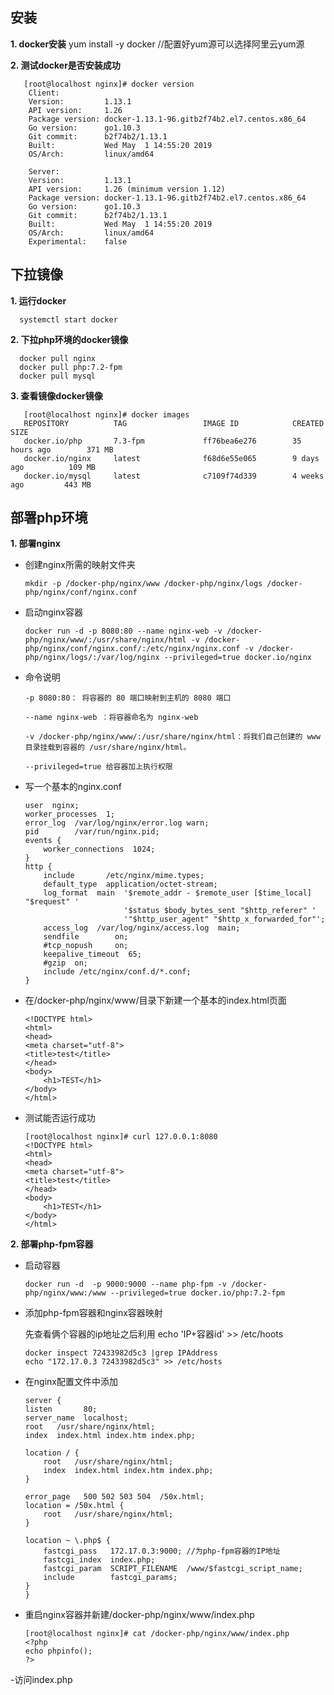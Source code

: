 ## 安装

  **1. docker安装**
     yum install -y docker  //配置好yum源可以选择阿里云yum源
  
  **2. 测试docker是否安装成功**
      
       [root@localhost nginx]# docker version
        Client:
        Version:         1.13.1
        API version:     1.26
        Package version: docker-1.13.1-96.gitb2f74b2.el7.centos.x86_64
        Go version:      go1.10.3
        Git commit:      b2f74b2/1.13.1
        Built:           Wed May  1 14:55:20 2019
        OS/Arch:         linux/amd64

        Server:
        Version:         1.13.1
        API version:     1.26 (minimum version 1.12)
        Package version: docker-1.13.1-96.gitb2f74b2.el7.centos.x86_64
        Go version:      go1.10.3
        Git commit:      b2f74b2/1.13.1
        Built:           Wed May  1 14:55:20 2019
        OS/Arch:         linux/amd64
        Experimental:    false
        
     
## 下拉镜像

   **1. 运行docker**

      systemctl start docker
       
      
   **2. 下拉php环境的docker镜像**
   
      docker pull nginx
      docker pull php:7.2-fpm
      docker pull mysql
      
   **3. 查看镜像docker镜像**
   
       [root@localhost nginx]# docker images
       REPOSITORY          TAG                 IMAGE ID            CREATED             SIZE
       docker.io/php       7.3-fpm             ff76bea6e276        35 hours ago        371 MB
       docker.io/nginx     latest              f68d6e55e065        9 days ago          109 MB
       docker.io/mysql     latest              c7109f74d339        4 weeks ago         443 MB
       
## 部署php环境

   **1. 部署nginx**
   - 创建nginx所需的映射文件夹
   
      ```  
      mkdir -p /docker-php/nginx/www /docker-php/nginx/logs /docker-php/nginx/conf/nginx.conf
      ```   
      
   - 启动nginx容器
   
     ```
     docker run -d -p 8080:80 --name nginx-web -v /docker-php/nginx/www/:/usr/share/nginx/html -v /docker-php/nginx/conf/nginx.conf/:/etc/nginx/nginx.conf -v /docker-php/nginx/logs/:/var/log/nginx --privileged=true docker.io/nginx
     ``` 
         
   - 命令说明
       
      ```
      -p 8080:80： 将容器的 80 端口映射到主机的 8080 端口

      --name nginx-web ：将容器命名为 nginx-web 

      -v /docker-php/nginx/www/:/usr/share/nginx/html：将我们自己创建的 www 目录挂载到容器的 /usr/share/nginx/html。

      --privileged=true 给容器加上执行权限
      ```
          
   - 写一个基本的nginx.conf
     
     ```
     user  nginx;
     worker_processes  1;
     error_log  /var/log/nginx/error.log warn;
     pid        /var/run/nginx.pid;
     events {
         worker_connections  1024;
     }
     http {
         include       /etc/nginx/mime.types;
         default_type  application/octet-stream;
         log_format  main  '$remote_addr - $remote_user [$time_local] "$request" '
                           '$status $body_bytes_sent "$http_referer" '
                           '"$http_user_agent" "$http_x_forwarded_for"';
         access_log  /var/log/nginx/access.log  main;
         sendfile        on;
         #tcp_nopush     on;
         keepalive_timeout  65;
         #gzip  on;
         include /etc/nginx/conf.d/*.conf;
     }
     ```
            
   - 在/docker-php/nginx/www/目录下新建一个基本的index.html页面
   
     ```
     <!DOCTYPE html>
     <html>
     <head>
     <meta charset="utf-8">
     <title>test</title>
     </head>
     <body>
         <h1>TEST</h1>
     </body>
     </html>
     ```
         
   - 测试能否运行成功
      
     ```
     [root@localhost nginx]# curl 127.0.0.1:8080
     <!DOCTYPE html>
     <html>
     <head>
     <meta charset="utf-8">
     <title>test</title>
     </head>
     <body>
         <h1>TEST</h1>
     </body>
     </html>
     ```
         
   **2. 部署php-fpm容器**

   - 启动容器
   
      ```
      docker run -d  -p 9000:9000 --name php-fpm -v /docker-php/nginx/www:/www --privileged=true docker.io/php:7.2-fpm  
      ```   
    
   - 添加php-fpm容器和nginx容器映射
    
     先查看俩个容器的ip地址之后利用 echo 'IP+容器id' >> /etc/hoots
    
      ```
      docker inspect 72433982d5c3 |grep IPAddress
      echo "172.17.0.3 72433982d5c3" >> /etc/hosts 
      ```
    
  - 在nginx配置文件中添加
   
     ```
     server {
     listen       80;
     server_name  localhost;
     root   /usr/share/nginx/html;
     index  index.html index.htm index.php;

     location / {
         root   /usr/share/nginx/html;
         index  index.html index.htm index.php;
     }

     error_page   500 502 503 504  /50x.html;
     location = /50x.html {
         root   /usr/share/nginx/html;
     }

     location ~ \.php$ {
         fastcgi_pass   172.17.0.3:9000; //为php-fpm容器的IP地址
         fastcgi_index  index.php;
         fastcgi_param  SCRIPT_FILENAME  /www/$fastcgi_script_name;
         include        fastcgi_params;
     }
     }
    ```
    
   - 重启nginx容器并新建/docker-php/nginx/www/index.php
      
      ```
      [root@localhost nginx]# cat /docker-php/nginx/www/index.php 
      <?php
      echo phpinfo();
      ?>
      ```
   -访问index.php
   
   
    
    
        
